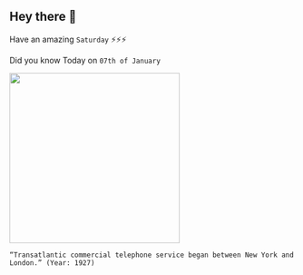 ## Hey there 👋
Have an amazing `Saturday` ⚡⚡⚡

Did you know Today on `07th of January`
 
 [<img src="https://i.pinimg.com/originals/dc/a2/74/dca274c9c7011da576755a014708d1ea.jpg" width="300" />](https://www.edn.com/1st-transatlantic-telephone-service-is-established-january-7-1927/) 
 ```
“Transatlantic commercial telephone service began between New York and London.” (Year: 1927)
```
